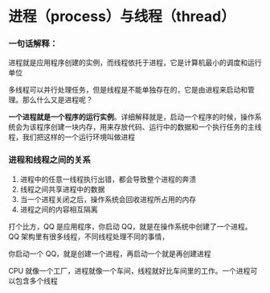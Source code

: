 # 进程（process）与线程（thread）

### 一句话解释：

进程就是应用程序创建的实例，而线程依托于进程，它是计算机最小的调度和运行单位

多线程可以并行处理任务，但是线程是不能单独存在的，它是由进程来启动和管理。那么什么又是进程呢？

**一个进程就是一个程序的运行实例**。详细解释就是，启动一个程序的时候，操作系统会为该程序创建一块内存，用来存放代码、运行中的数据和一个执行任务的主线程，我们把这样的一个运行环境叫做进程

### 进程和线程之间的关系

1. 进程中的任意一线程执行出错，都会导致整个进程的奔溃
2. 线程之间共享进程中的数据
3. 当一个进程关闭之后，操作系统会回收进程所占用的内存
4. 进程之间的内容相互隔离

打个比方，QQ 是应用程序，你启动 QQ，就是在操作系统中创建了一个进程。QQ 架构里有很多线程，不同线程处理不同的事情，

你启动一个 QQ，就是创建一个进程，再启动一个就是再创建进程

CPU 就像一个工厂，进程就像一个车间，线程就好比车间里的工作。一个进程可以包含多个线程

